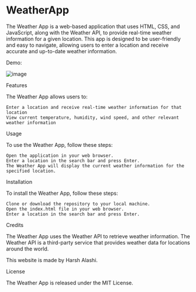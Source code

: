 # WeatherApp

The Weather App is a web-based application that uses HTML, CSS, and JavaScript, along with the Weather API, to provide real-time weather information for a given location. This app is designed to be user-friendly and easy to navigate, allowing users to enter a location and receive accurate and up-to-date weather information.

Demo: 

![image](https://user-images.githubusercontent.com/92630670/227706756-0287de00-86ef-42c8-9e35-1063c554b17a.png)


Features

The Weather App allows users to:

    Enter a location and receive real-time weather information for that location
    View current temperature, humidity, wind speed, and other relevant weather information

Usage

To use the Weather App, follow these steps:

    Open the application in your web browser.
    Enter a location in the search bar and press Enter.
    The Weather App will display the current weather information for the specified location.

Installation

To install the Weather App, follow these steps:

    Clone or download the repository to your local machine.
    Open the index.html file in your web browser.
    Enter a location in the search bar and press Enter.

Credits

The Weather App uses the Weather API to retrieve weather information. The Weather API is a third-party service that provides weather data for locations around the world.

This website is made by Harsh Alashi.

License

The Weather App is released under the MIT License.
